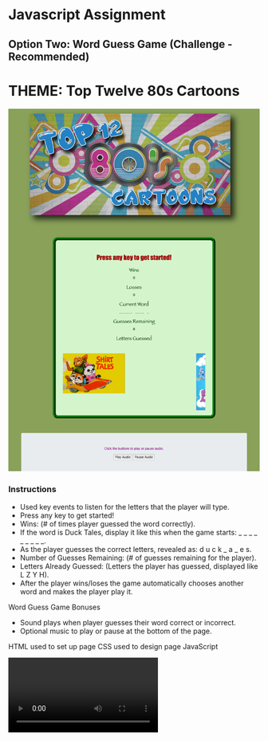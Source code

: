 # Javascript Assignment

## Option Two: Word Guess Game (Challenge - Recommended)

# THEME: Top Twelve 80s Cartoons

<img src="assets/images/screenshot.png" width="600px">

### Instructions
- Used key events to listen for the letters that the player will type.
- Press any key to get started!
- Wins: (# of times player guessed the word correctly).
- If the word is Duck Tales, display it like this when the game starts: _ _ _ _  _ _ _ _ _.
- As the player guesses the correct letters, revealed as: d u c k  _ a _ e s.
- Number of Guesses Remaining: (# of guesses remaining for the player).
- Letters Already Guessed: (Letters the player has guessed, displayed like L Z Y H).
- After the player wins/loses the game automatically chooses another word and makes the player play it.

Word Guess Game Bonuses

- Sound plays when player guesses their word correct or incorrect.
- Optional music to play or pause at the bottom of the page.

HTML used to set up page
CSS used to design page
JavaScript

![video](assets/mp3/wordguess.mp4)
